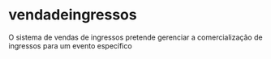 # vendadeingressos
O sistema de vendas de ingressos pretende gerenciar a comercialização de ingressos para um evento específico
